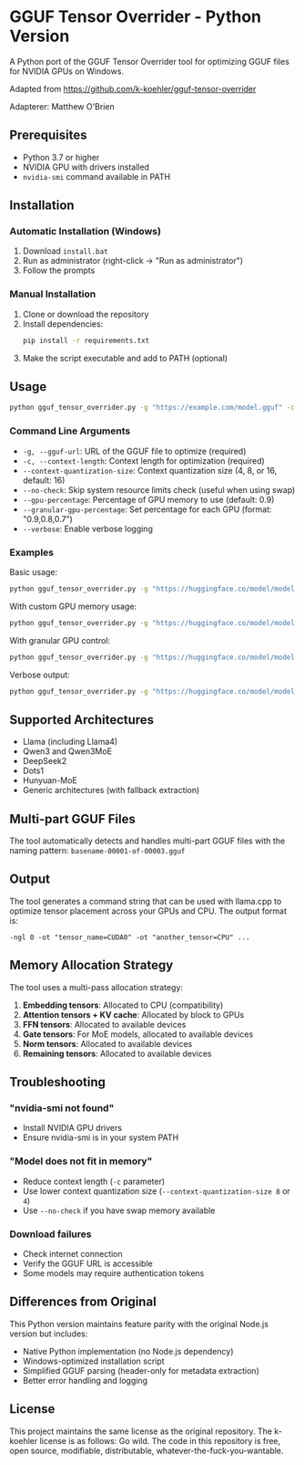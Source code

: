 # GGUF Tensor Overrider - Python Version

A Python port of the GGUF Tensor Overrider tool for optimizing GGUF files for NVIDIA GPUs on Windows.

Adapted from https://github.com/k-koehler/gguf-tensor-overrider

Adapterer: Matthew O'Brien

## Prerequisites

- Python 3.7 or higher
- NVIDIA GPU with drivers installed
- `nvidia-smi` command available in PATH

## Installation

### Automatic Installation (Windows)

1. Download `install.bat`
2. Run as administrator (right-click → "Run as administrator")
3. Follow the prompts

### Manual Installation

1. Clone or download the repository
2. Install dependencies:
   ```bash
   pip install -r requirements.txt
   ```
3. Make the script executable and add to PATH (optional)

## Usage

```bash
python gguf_tensor_overrider.py -g "https://example.com/model.gguf" -c 4096
```

### Command Line Arguments

- `-g, --gguf-url`: URL of the GGUF file to optimize (required)
- `-c, --context-length`: Context length for optimization (required)
- `--context-quantization-size`: Context quantization size (4, 8, or 16, default: 16)
- `--no-check`: Skip system resource limits check (useful when using swap)
- `--gpu-percentage`: Percentage of GPU memory to use (default: 0.9)
- `--granular-gpu-percentage`: Set percentage for each GPU (format: "0.9,0.8,0.7")
- `--verbose`: Enable verbose logging

### Examples

Basic usage:
```bash
python gguf_tensor_overrider.py -g "https://huggingface.co/model/model.gguf" -c 4096
```

With custom GPU memory usage:
```bash
python gguf_tensor_overrider.py -g "https://huggingface.co/model/model.gguf" -c 4096 --gpu-percentage 0.8
```

With granular GPU control:
```bash
python gguf_tensor_overrider.py -g "https://huggingface.co/model/model.gguf" -c 4096 --granular-gpu-percentage "0.9,0.8,0.7"
```

Verbose output:
```bash
python gguf_tensor_overrider.py -g "https://huggingface.co/model/model.gguf" -c 4096 --verbose
```

## Supported Architectures

- Llama (including Llama4)
- Qwen3 and Qwen3MoE
- DeepSeek2
- Dots1
- Hunyuan-MoE
- Generic architectures (with fallback extraction)

## Multi-part GGUF Files

The tool automatically detects and handles multi-part GGUF files with the naming pattern:
`basename-00001-of-00003.gguf`

## Output

The tool generates a command string that can be used with llama.cpp to optimize tensor placement across your GPUs and CPU. The output format is:

```
-ngl 0 -ot "tensor_name=CUDA0" -ot "another_tensor=CPU" ...
```

## Memory Allocation Strategy

The tool uses a multi-pass allocation strategy:

1. **Embedding tensors**: Allocated to CPU (compatibility)
2. **Attention tensors + KV cache**: Allocated by block to GPUs
3. **FFN tensors**: Allocated to available devices
4. **Gate tensors**: For MoE models, allocated to available devices
5. **Norm tensors**: Allocated to available devices
6. **Remaining tensors**: Allocated to available devices

## Troubleshooting

### "nvidia-smi not found"
- Install NVIDIA GPU drivers
- Ensure nvidia-smi is in your system PATH

### "Model does not fit in memory"
- Reduce context length (`-c` parameter)
- Use lower context quantization size (`--context-quantization-size 8` or `4`)
- Use `--no-check` if you have swap memory available

### Download failures
- Check internet connection
- Verify the GGUF URL is accessible
- Some models may require authentication tokens

## Differences from Original

This Python version maintains feature parity with the original Node.js version but includes:

- Native Python implementation (no Node.js dependency)
- Windows-optimized installation script
- Simplified GGUF parsing (header-only for metadata extraction)
- Better error handling and logging

## License

This project maintains the same license as the original repository. The k-koehler license is as follows:
Go wild. The code in this repository is free, open source, modifiable, distributable, whatever-the-fuck-you-wantable.